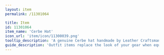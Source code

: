 ```yaml
---
layout: item
permalink: /11301064

title: Item
id: 11301064
item_name: 'Cerbe Hat'
icon_url: 'item/icon/11300039.png'
tooltip_description: 'A genuine Cerbe hat handmade by Leather Craftsman Lavoy.'
guide_description: 'Outfit items replace the look of your gear when equipped.'
---
```

